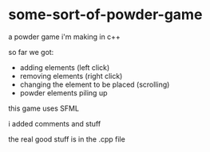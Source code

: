 # some-sort-of-powder-game
a powder game i'm making in c++

so far we got:
- adding elements (left click)
- removing elements (right click)
- changing the element to be placed (scrolling)
- powder elements piling up

this game uses SFML 

i added comments and stuff

the real good stuff is in the .cpp file

